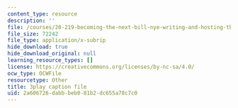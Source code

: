 ```yaml
---
content_type: resource
description: ''
file: /courses/20-219-becoming-the-next-bill-nye-writing-and-hosting-the-educational-show-january-iap-2015/2a606726dabbbeb081b2dc655a78c7c0_ZMe7jSsPmW4.srt
file_size: 72242
file_type: application/x-subrip
hide_download: true
hide_download_original: null
learning_resource_types: []
license: https://creativecommons.org/licenses/by-nc-sa/4.0/
ocw_type: OCWFile
resourcetype: Other
title: 3play caption file
uid: 2a606726-dabb-beb0-81b2-dc655a78c7c0
---
```

